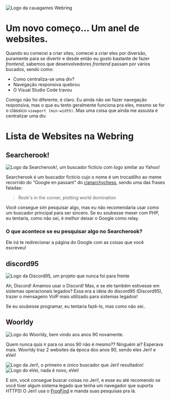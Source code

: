 ![Logo da cauagames Webring](https://raw.githubusercontent.com/thecauagames/thecauagames.github.io/main/images/thecauagames%20Webring.png)

# Um novo começo... Um anel de websites.

Quando eu comecei a criar sites, comecei a criar eles por diversão, puramente para se divertir e desde então eu gosto bastante de fazer *frontend*, sabemos que desenvolvedores *frontend* passam por vários bucados, sendo como:
- Como centraliza-se uma div?
- Navegação responsiva quebrou
- O Visual Studio Code travou

Comigo não foi diferente, é claro. Eu ainda não sei fazer navegação responsiva, mas o que eu tento geralmente funciona pra eles, mesmo se for o clássico `viewport (min-width)`. Mas uma coisa que ainda me assusta é centralizar uma div.

# Lista de Websites na Webring

## Searcherook!
![Logo da Searcherook!, um buscador fictício com logo similar ao Yahoo!](https://raw.githubusercontent.com/thecauagames/thecauagames.github.io/main/images/searcherook!.png)

Searcherook é um buscador fictício cujo o nome é um trocadilho ao meme recorrido do "Google en passant" do [r/anarchychess](https://reddit.com/r/anarchychess), sendo uma das frases faladas:
> Rook's in the corner, plotting world domination

Você consegue sim pesquisar algo, mas eu não recomendaria usar como um buscador principal para ser sincero.
Se eu soubesse mexer com PHP, eu tentaria, como não sei, é melhor deixar o Google como relay.

### O que acontece se eu pesquisar algo no Searcherook?

Ele irá te redirecionar a página do Google com as coisas que você escreveu!

## discord95

![Logo da Discord95, um projeto que nunca foi para frente](https://raw.githubusercontent.com/thecauagames/thecauagames.github.io/main/websites/discord95/icons/discord95logo.png)

Ah, Discord! Amamos usar o Discord! Mas, e se ele também estivesse em sistemas operacionais legados?
Essa era a ideia do discord95 (Discord95), trazer o mensageiro VoIP mais utilizado para sistemas legados!

Se eu soubesse programar, eu tentaria fazê-lo, mas como não sei..

## Woorldy

![Logo do Woorldy, bem vindo aos anos 90 novamente.](https://raw.githubusercontent.com/thecauagames/thecauagames.github.io/main/websites/Woorldy/images/woorldy-logo-header.png)

Quem nunca quis ir para os anos 90 não é mesmo?? Ninguém ai? Esperava mais.
Woorldy traz 2 websites da época dos anos 90, sendo eles Jeri! e eVei!

![Logo da Jeri!, o primeiro e único buscador que Jeri! resultados!](https://github.com/thecauagames/thecauagames.github.io/blob/main/websites/Woorldy/images/jeri/jeri-logo.png?raw=true) ![Logo do eVei, nada é novo, eVei!](https://github.com/thecauagames/thecauagames.github.io/blob/main/websites/Woorldy/images/evei-favicon.png?raw=true)

E sim, você consegue buscar coisas no Jeri!, e esse eu até recomendo se você tiver algum sistema legado que tenha um navegador que suporta HTTPS! O Jeri! usa o [FrogFind](http://frogfind.com) e manda suas pesquisas pra lá.

